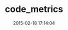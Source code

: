 ---
layout: post
title:  "code_metrics"
repo:   "bf4/code_metrics"
date:   2015-02-18 17:14:04
gemurl: https://github.com/bf4/code_metrics
---